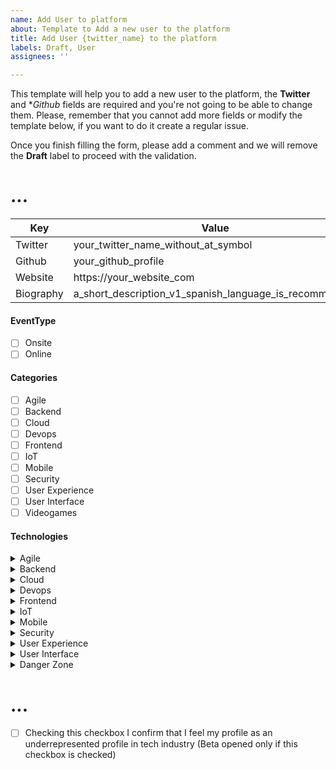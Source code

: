 ```yaml
---
name: Add User to platform
about: Template to Add a new user to the platform
title: Add User {twitter_name} to the platform
labels: Draft, User
assignees: ''

---
```


This template will help you to add a new user to the platform, the **Twitter** and **Github* fields are required and you're not going to be able to change them.
Please, remember that you cannot add more fields or modify the template below, if you want to do it create a regular issue.

Once you finish filling the form, please add a comment and we will remove the **Draft** label to proceed with the validation.

# ...
|Key| Value|
|---|------|
|Twitter|your_twitter_name_without_at_symbol|
|Github|your_github_profile|
|Website|https://your_website_com|
|Biography|a_short_description_v1_spanish_language_is_recommended|

#### EventType
- [ ] Onsite
- [ ] Online

#### Categories
- [ ] Agile
- [ ] Backend
- [ ] Cloud
- [ ] Devops
- [ ] Frontend
- [ ] IoT
- [ ] Mobile
- [ ] Security
- [ ] User Experience
- [ ] User Interface
- [ ] Videogames

#### Technologies
<details>
  <summary>Agile</summary>
  
- [ ] Confluence
- [ ] Jira
- [ ] Kanban
- [ ] Scrum
</details>
<details>
  <summary>Backend</summary>
  
- [ ] Java
- [ ] .Net
- [ ] PHP
</details>
<details>
  <summary>Cloud</summary>
  
- [ ] AWS
- [ ] Google Cloud
- [ ] Azure
</details>
<details>
  <summary>Devops</summary>
  
- [ ] Azure DevOps
- [ ] Github Actions
- [ ] Jenkins
- [ ] Travis CI
</details>
<details>
  <summary>Frontend</summary>
  
- [ ] JavaScript
- [ ] TypeScript
- [ ] Layout
</details>
<details>
  <summary>IoT</summary>
  
- [ ] Arduino
- [ ] Raspberry Pi
- [ ] SmartThings
</details>
<details>
  <summary>Mobile</summary>
  
- [ ] Flutter
- [ ] Kotlin
- [ ] React Native
- [ ] Swift
- [ ] Xamarin
</details>
<details>
  <summary>Security</summary>
  
- [ ] Fortify
</details>
<details>
  <summary>User Experience</summary>
  
- [ ] Figma
- [ ] Inkscape
</details>
<details>
  <summary>User Interface</summary>
  
- [ ] Figma
- [ ] Inkscape
</details>
<details>
  <summary>Danger Zone</summary>
  
- [ ] Hide my account
</details>

# ...

- [ ]  Checking this checkbox I confirm that I feel my profile as an underrepresented profile in tech industry (Beta opened only if this checkbox is checked)
